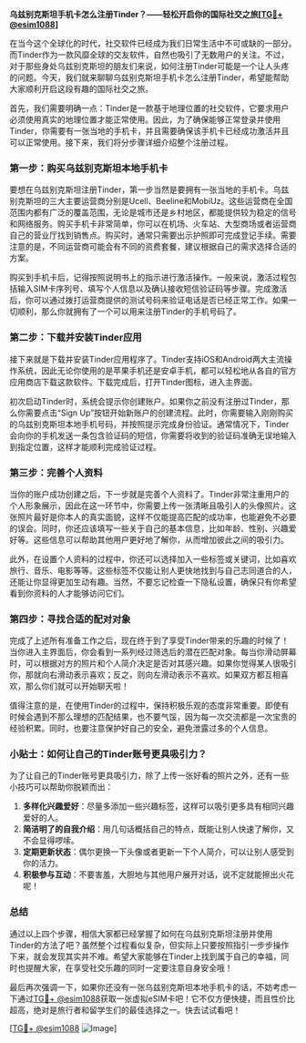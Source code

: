 **乌兹别克斯坦手机卡怎么注册Tinder？——轻松开启你的国际社交之旅[[TG💪+ @esim1088](https://t.me/s/esim1088)]**

在当今这个全球化的时代，社交软件已经成为我们日常生活中不可或缺的一部分。而Tinder作为一款风靡全球的交友软件，自然也吸引了无数用户的关注。不过，对于那些身处乌兹别克斯坦的朋友们来说，如何注册Tinder可能是一个让人头疼的问题。今天，我们就来聊聊乌兹别克斯坦手机卡怎么注册Tinder，希望能帮助大家顺利开启这段有趣的国际社交之旅。

首先，我们需要明确一点：Tinder是一款基于地理位置的社交软件，它要求用户必须使用真实的地理位置才能正常使用。因此，为了确保能够正常登录并使用Tinder，你需要有一张当地的手机卡，并且需要确保该手机卡已经成功激活并且可以正常使用。接下来，我们将分步骤详细介绍整个注册过程。

### 第一步：购买乌兹别克斯坦本地手机卡

要想在乌兹别克斯坦注册Tinder，第一步当然是要拥有一张当地的手机卡。乌兹别克斯坦的三大主要运营商分别是Ucell、Beeline和MobiUz。这些运营商在全国范围内都有广泛的覆盖范围，无论是城市还是乡村地区，都能提供较为稳定的信号和网络服务。购买手机卡非常简单，你可以在机场、火车站、大型商场或者运营商自己的营业厅找到销售点。购买时，通常只需要出示护照即可完成登记手续。需要注意的是，不同运营商可能会有不同的资费套餐，建议根据自己的需求选择合适的方案。

购买到手机卡后，记得按照说明书上的指示进行激活操作。一般来说，激活过程包括输入SIM卡序列号、填写个人信息以及确认接收短信验证码等步骤。完成激活后，你可以通过拨打运营商提供的测试号码来验证电话是否已经正常工作。如果一切顺利，那么你就拥有了一个可以用来注册Tinder的手机号码了。

### 第二步：下载并安装Tinder应用

接下来就是下载并安装Tinder应用程序了。Tinder支持iOS和Android两大主流操作系统，因此无论你使用的是苹果手机还是安卓手机，都可以轻松地从各自的官方应用商店下载这款软件。下载完成后，打开Tinder图标，进入主界面。

初次启动Tinder时，系统会提示你创建账户。如果你之前没有注册过Tinder，那么你需要点击“Sign Up”按钮开始新账户的创建流程。此时，你需要输入刚刚购买的乌兹别克斯坦本地手机号码，并按照提示完成身份验证。通常情况下，Tinder会向你的手机发送一条包含验证码的短信，你需要将收到的验证码准确无误地输入到指定位置，这样才能顺利完成验证过程。

### 第三步：完善个人资料

当你的账户成功创建之后，下一步就是完善个人资料了。Tinder非常注重用户的个人形象展示，因此在这一环节中，你需要上传一张清晰且吸引人的头像照片。这张照片最好是你本人的真实面貌，这样不仅能提高匹配的成功率，也能避免不必要的误会。同时，你还应该填写一些关于自己的基本信息，比如年龄、性别、兴趣爱好等。这些信息可以帮助其他用户更好地了解你，从而增加彼此之间的吸引力。

此外，在设置个人资料的过程中，你还可以选择加入一些标签或关键词，比如喜欢旅行、音乐、电影等等。这些标签不仅能让别人更快地找到与自己志同道合的人，还能让你显得更加生动有趣。当然，不要忘记检查一下隐私设置，确保只有你希望看到你资料的人才能够访问它们。

### 第四步：寻找合适的配对对象

完成了上述所有准备工作之后，现在终于到了享受Tinder带来的乐趣的时候了！当你进入主界面后，你会看到一系列经过筛选后的潜在匹配对象。每当你滑动屏幕时，可以根据对方的照片和个人简介决定是否对其感兴趣。如果你觉得某人很吸引你，那就向右滑动表示喜欢；反之，则向左滑动表示不喜欢。如果双方都互相喜欢，那么你们就可以开始聊天啦！

值得注意的是，在使用Tinder的过程中，保持积极乐观的态度非常重要。即使有时候会遇到不那么理想的匹配结果，也不要气馁，因为每一次交流都是一次宝贵的经验积累。同时，也要注意保护好自己的安全，避免泄露过多的个人信息。

### 小贴士：如何让自己的Tinder账号更具吸引力？

为了让自己的Tinder账号更具吸引力，除了上传一张好看的照片之外，还有一些小技巧可以帮助你脱颖而出：

1. **多样化兴趣爱好**：尽量多添加一些兴趣标签，这样可以吸引更多具有相同兴趣爱好的人。
2. **简洁明了的自我介绍**：用几句话概括自己的特点，既能让别人快速了解你，又不会显得啰嗦。
3. **定期更新状态**：偶尔更换一下头像或者更新一下个人简介，可以让别人感受到你的活力。
4. **积极参与互动**：不要害羞，大胆地与其他用户展开对话，说不定就能擦出火花呢！

### 总结

通过以上四个步骤，相信大家都已经掌握了如何在乌兹别克斯坦注册并使用Tinder的方法了吧？虽然整个过程看似复杂，但实际上只要按照指引一步步操作下来，就会发现其实并不难。希望大家能够在Tinder上找到属于自己的幸福，同时也提醒大家，在享受社交乐趣的同时一定要注意自身安全哦！

最后再次强调一下，如果你还没有一张乌兹别克斯坦本地手机卡的话，不妨考虑一下通过[TG💪+ @esim1088](https://t.me/s/esim1088)获取一张虚拟eSIM卡吧！它不仅方便快捷，而且性价比超高，绝对是旅行者和留学生们的最佳选择之一。快去试试看吧！

[[TG💪+ @esim1088](https://t.me/s/esim1088) ![Image](https://i.postimg.cc/4NQfJmqS/Snipaste-2025-05-13-00-14-12.png)]